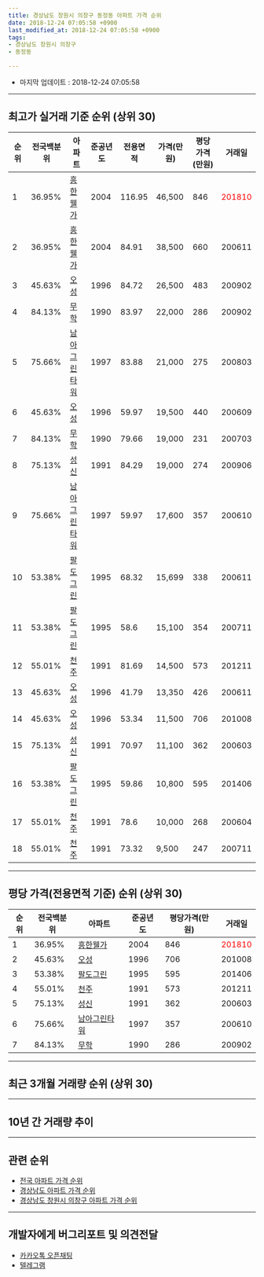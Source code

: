 ```yaml
---
title: 경상남도 창원시 의창구 동정동 아파트 가격 순위
date: 2018-12-24 07:05:58 +0900
last_modified_at: 2018-12-24 07:05:58 +0900
tags:
- 경상남도 창원시 의창구
- 동정동

---
```


* 마지막 업데이트 : 2018-12-24 07:05:58

---

## 최고가 실거래 기준 순위 (상위 30)


|순위|전국백분위|아파트|준공년도|전용면적|가격(만원)|평당가격(만원)|거래일|
|---|---|---|---|---|---|---|---|
|1|36.95%|[흥한웰가](https://search.naver.com/search.naver?query=%EA%B2%BD%EC%83%81%EB%82%A8%EB%8F%84+%EC%B0%BD%EC%9B%90%EC%8B%9C+%EC%9D%98%EC%B0%BD%EA%B5%AC+%EB%8F%99%EC%A0%95%EB%8F%99+%ED%9D%A5%ED%95%9C%EC%9B%B0%EA%B0%80)|2004|116.95|46,500|846|<span style="color:red">201810</span>|
|2|36.95%|[흥한웰가](https://search.naver.com/search.naver?query=%EA%B2%BD%EC%83%81%EB%82%A8%EB%8F%84+%EC%B0%BD%EC%9B%90%EC%8B%9C+%EC%9D%98%EC%B0%BD%EA%B5%AC+%EB%8F%99%EC%A0%95%EB%8F%99+%ED%9D%A5%ED%95%9C%EC%9B%B0%EA%B0%80)|2004|84.91|38,500|660|200611|
|3|45.63%|[오성](https://search.naver.com/search.naver?query=%EA%B2%BD%EC%83%81%EB%82%A8%EB%8F%84+%EC%B0%BD%EC%9B%90%EC%8B%9C+%EC%9D%98%EC%B0%BD%EA%B5%AC+%EB%8F%99%EC%A0%95%EB%8F%99+%EC%98%A4%EC%84%B1)|1996|84.72|26,500|483|200902|
|4|84.13%|[무학](https://search.naver.com/search.naver?query=%EA%B2%BD%EC%83%81%EB%82%A8%EB%8F%84+%EC%B0%BD%EC%9B%90%EC%8B%9C+%EC%9D%98%EC%B0%BD%EA%B5%AC+%EB%8F%99%EC%A0%95%EB%8F%99+%EB%AC%B4%ED%95%99)|1990|83.97|22,000|286|200902|
|5|75.66%|[남아그린타워](https://search.naver.com/search.naver?query=%EA%B2%BD%EC%83%81%EB%82%A8%EB%8F%84+%EC%B0%BD%EC%9B%90%EC%8B%9C+%EC%9D%98%EC%B0%BD%EA%B5%AC+%EB%8F%99%EC%A0%95%EB%8F%99+%EB%82%A8%EC%95%84%EA%B7%B8%EB%A6%B0%ED%83%80%EC%9B%8C)|1997|83.88|21,000|275|200803|
|6|45.63%|[오성](https://search.naver.com/search.naver?query=%EA%B2%BD%EC%83%81%EB%82%A8%EB%8F%84+%EC%B0%BD%EC%9B%90%EC%8B%9C+%EC%9D%98%EC%B0%BD%EA%B5%AC+%EB%8F%99%EC%A0%95%EB%8F%99+%EC%98%A4%EC%84%B1)|1996|59.97|19,500|440|200609|
|7|84.13%|[무학](https://search.naver.com/search.naver?query=%EA%B2%BD%EC%83%81%EB%82%A8%EB%8F%84+%EC%B0%BD%EC%9B%90%EC%8B%9C+%EC%9D%98%EC%B0%BD%EA%B5%AC+%EB%8F%99%EC%A0%95%EB%8F%99+%EB%AC%B4%ED%95%99)|1990|79.66|19,000|231|200703|
|8|75.13%|[성신](https://search.naver.com/search.naver?query=%EA%B2%BD%EC%83%81%EB%82%A8%EB%8F%84+%EC%B0%BD%EC%9B%90%EC%8B%9C+%EC%9D%98%EC%B0%BD%EA%B5%AC+%EB%8F%99%EC%A0%95%EB%8F%99+%EC%84%B1%EC%8B%A0)|1991|84.29|19,000|274|200906|
|9|75.66%|[남아그린타워](https://search.naver.com/search.naver?query=%EA%B2%BD%EC%83%81%EB%82%A8%EB%8F%84+%EC%B0%BD%EC%9B%90%EC%8B%9C+%EC%9D%98%EC%B0%BD%EA%B5%AC+%EB%8F%99%EC%A0%95%EB%8F%99+%EB%82%A8%EC%95%84%EA%B7%B8%EB%A6%B0%ED%83%80%EC%9B%8C)|1997|59.97|17,600|357|200610|
|10|53.38%|[팔도그린](https://search.naver.com/search.naver?query=%EA%B2%BD%EC%83%81%EB%82%A8%EB%8F%84+%EC%B0%BD%EC%9B%90%EC%8B%9C+%EC%9D%98%EC%B0%BD%EA%B5%AC+%EB%8F%99%EC%A0%95%EB%8F%99+%ED%8C%94%EB%8F%84%EA%B7%B8%EB%A6%B0)|1995|68.32|15,699|338|200611|
|11|53.38%|[팔도그린](https://search.naver.com/search.naver?query=%EA%B2%BD%EC%83%81%EB%82%A8%EB%8F%84+%EC%B0%BD%EC%9B%90%EC%8B%9C+%EC%9D%98%EC%B0%BD%EA%B5%AC+%EB%8F%99%EC%A0%95%EB%8F%99+%ED%8C%94%EB%8F%84%EA%B7%B8%EB%A6%B0)|1995|58.6|15,100|354|200711|
|12|55.01%|[천주](https://search.naver.com/search.naver?query=%EA%B2%BD%EC%83%81%EB%82%A8%EB%8F%84+%EC%B0%BD%EC%9B%90%EC%8B%9C+%EC%9D%98%EC%B0%BD%EA%B5%AC+%EB%8F%99%EC%A0%95%EB%8F%99+%EC%B2%9C%EC%A3%BC)|1991|81.69|14,500|573|201211|
|13|45.63%|[오성](https://search.naver.com/search.naver?query=%EA%B2%BD%EC%83%81%EB%82%A8%EB%8F%84+%EC%B0%BD%EC%9B%90%EC%8B%9C+%EC%9D%98%EC%B0%BD%EA%B5%AC+%EB%8F%99%EC%A0%95%EB%8F%99+%EC%98%A4%EC%84%B1)|1996|41.79|13,350|426|200611|
|14|45.63%|[오성](https://search.naver.com/search.naver?query=%EA%B2%BD%EC%83%81%EB%82%A8%EB%8F%84+%EC%B0%BD%EC%9B%90%EC%8B%9C+%EC%9D%98%EC%B0%BD%EA%B5%AC+%EB%8F%99%EC%A0%95%EB%8F%99+%EC%98%A4%EC%84%B1)|1996|53.34|11,500|706|201008|
|15|75.13%|[성신](https://search.naver.com/search.naver?query=%EA%B2%BD%EC%83%81%EB%82%A8%EB%8F%84+%EC%B0%BD%EC%9B%90%EC%8B%9C+%EC%9D%98%EC%B0%BD%EA%B5%AC+%EB%8F%99%EC%A0%95%EB%8F%99+%EC%84%B1%EC%8B%A0)|1991|70.97|11,100|362|200603|
|16|53.38%|[팔도그린](https://search.naver.com/search.naver?query=%EA%B2%BD%EC%83%81%EB%82%A8%EB%8F%84+%EC%B0%BD%EC%9B%90%EC%8B%9C+%EC%9D%98%EC%B0%BD%EA%B5%AC+%EB%8F%99%EC%A0%95%EB%8F%99+%ED%8C%94%EB%8F%84%EA%B7%B8%EB%A6%B0)|1995|59.86|10,800|595|201406|
|17|55.01%|[천주](https://search.naver.com/search.naver?query=%EA%B2%BD%EC%83%81%EB%82%A8%EB%8F%84+%EC%B0%BD%EC%9B%90%EC%8B%9C+%EC%9D%98%EC%B0%BD%EA%B5%AC+%EB%8F%99%EC%A0%95%EB%8F%99+%EC%B2%9C%EC%A3%BC)|1991|78.6|10,000|268|200604|
|18|55.01%|[천주](https://search.naver.com/search.naver?query=%EA%B2%BD%EC%83%81%EB%82%A8%EB%8F%84+%EC%B0%BD%EC%9B%90%EC%8B%9C+%EC%9D%98%EC%B0%BD%EA%B5%AC+%EB%8F%99%EC%A0%95%EB%8F%99+%EC%B2%9C%EC%A3%BC)|1991|73.32|9,500|247|200711|


---

## 평당 가격(전용면적 기준) 순위 (상위 30)


|순위|전국백분위|아파트|준공년도|평당가격(만원)|거래일|
|---|---|---|---|---|---|
|1|36.95%|[흥한웰가](https://search.naver.com/search.naver?query=%EA%B2%BD%EC%83%81%EB%82%A8%EB%8F%84+%EC%B0%BD%EC%9B%90%EC%8B%9C+%EC%9D%98%EC%B0%BD%EA%B5%AC+%EB%8F%99%EC%A0%95%EB%8F%99+%ED%9D%A5%ED%95%9C%EC%9B%B0%EA%B0%80)|2004|846|<span style="color:red">201810</span>|
|2|45.63%|[오성](https://search.naver.com/search.naver?query=%EA%B2%BD%EC%83%81%EB%82%A8%EB%8F%84+%EC%B0%BD%EC%9B%90%EC%8B%9C+%EC%9D%98%EC%B0%BD%EA%B5%AC+%EB%8F%99%EC%A0%95%EB%8F%99+%EC%98%A4%EC%84%B1)|1996|706|201008|
|3|53.38%|[팔도그린](https://search.naver.com/search.naver?query=%EA%B2%BD%EC%83%81%EB%82%A8%EB%8F%84+%EC%B0%BD%EC%9B%90%EC%8B%9C+%EC%9D%98%EC%B0%BD%EA%B5%AC+%EB%8F%99%EC%A0%95%EB%8F%99+%ED%8C%94%EB%8F%84%EA%B7%B8%EB%A6%B0)|1995|595|201406|
|4|55.01%|[천주](https://search.naver.com/search.naver?query=%EA%B2%BD%EC%83%81%EB%82%A8%EB%8F%84+%EC%B0%BD%EC%9B%90%EC%8B%9C+%EC%9D%98%EC%B0%BD%EA%B5%AC+%EB%8F%99%EC%A0%95%EB%8F%99+%EC%B2%9C%EC%A3%BC)|1991|573|201211|
|5|75.13%|[성신](https://search.naver.com/search.naver?query=%EA%B2%BD%EC%83%81%EB%82%A8%EB%8F%84+%EC%B0%BD%EC%9B%90%EC%8B%9C+%EC%9D%98%EC%B0%BD%EA%B5%AC+%EB%8F%99%EC%A0%95%EB%8F%99+%EC%84%B1%EC%8B%A0)|1991|362|200603|
|6|75.66%|[남아그린타워](https://search.naver.com/search.naver?query=%EA%B2%BD%EC%83%81%EB%82%A8%EB%8F%84+%EC%B0%BD%EC%9B%90%EC%8B%9C+%EC%9D%98%EC%B0%BD%EA%B5%AC+%EB%8F%99%EC%A0%95%EB%8F%99+%EB%82%A8%EC%95%84%EA%B7%B8%EB%A6%B0%ED%83%80%EC%9B%8C)|1997|357|200610|
|7|84.13%|[무학](https://search.naver.com/search.naver?query=%EA%B2%BD%EC%83%81%EB%82%A8%EB%8F%84+%EC%B0%BD%EC%9B%90%EC%8B%9C+%EC%9D%98%EC%B0%BD%EA%B5%AC+%EB%8F%99%EC%A0%95%EB%8F%99+%EB%AC%B4%ED%95%99)|1990|286|200902|


---

## 최근 3개월 거래량 순위 (상위 30)


<div style="width:100%;">
    <canvas id="deal_count_ranking" height="250"></canvas>
</div>


<script>
new Chart(document.getElementById("deal_count_ranking"), {
    type: 'horizontalBar',
    data: {
        labels: ['흥한웰가', '오성', '성신'],
        datasets: [{
            label: '실거래 수',
            data: [4, 3, 1],
            borderColor: "rgba(255, 0, 128, 1)",
            backgroundColor: "rgba(255, 0, 128, 0.5)",
            fill: false,
        }]
    },
    options: {
        responsive: true,
        title: {
            display: true,
            text: '최근 3개월 거래량 순위'
        },
        tooltips: {
            mode: 'index',
            intersect: false,
            callbacks: {
                title: function(tooltipItems, data) {
                    return "실거래 수:";
                },
                label: function(tooltipItem, data) {
                    return data.labels[tooltipItem.index] + ": " + tooltipItem.xLabel;
                }
            }
        },
        hover: {
            mode: 'nearest',
            intersect: true
        },
        scales: {
            xAxes: [{
                display: true,
                scaleLabel: {
                    display: true,
                    labelString: '실거래 수'
                },
                ticks: {
                    suggestedMin: 0,
                }
            }],
            yAxes: [{
                display: true,
                ticks: {
                    autoSkip: false,
                    callback: function(value, index, values) {
                        if (value.length > 15)
                            return value.substr(0, 13) + "...";
                        else
                            return value;
                    }
                },
                scaleLabel: {
                    display: false,
                }
            }]
        }
    }
});

</script>


---

## 10년 간 거래량 추이


<div style="width:100%;">
    <canvas id="deal_progress" height="250"></canvas>
</div>

<script>
new Chart(document.getElementById("deal_progress"), {
    type: 'line',
    data: {
        labels: ['200812','200901','200902','200903','200904','200905','200906','200907','200908','200909','200910','200911','200912','201001','201002','201003','201004','201005','201006','201007','201008','201009','201010','201011','201012','201101','201102','201103','201104','201105','201106','201107','201108','201109','201110','201111','201112','201201','201202','201203','201204','201205','201206','201207','201208','201209','201210','201211','201212','201301','201302','201303','201304','201305','201306','201307','201308','201309','201310','201311','201312','201401','201402','201403','201404','201405','201406','201407','201408','201409','201410','201411','201412','201501','201502','201503','201504','201505','201506','201507','201508','201509','201510','201511','201512','201601','201602','201603','201604','201605','201606','201607','201608','201609','201610','201611','201612','201701','201702','201703','201704','201705','201706','201707','201708','201709','201710','201711','201712','201801','201802','201803','201804','201805','201806','201807','201808','201809','201810','201811','201812'],
        datasets: [{
            label: '실거래 수',
            pointRadius: 1,
            data: [1, 5, 8, 10, 5, 5, 3, 5, 4, 5, 6, 10, 8, 11, 6, 10, 6, 10, 4, 7, 9, 9, 10, 8, 8, 10, 5, 11, 5, 0, 6, 2, 5, 1, 9, 3, 2, 3, 7, 5, 3, 3, 2, 2, 2, 1, 8, 4, 3, 3, 4, 5, 4, 7, 4, 3, 2, 4, 4, 5, 5, 9, 8, 8, 3, 6, 6, 3, 8, 4, 12, 8, 7, 11, 5, 8, 5, 4, 6, 5, 3, 10, 15, 7, 3, 6, 1, 2, 6, 3, 4, 3, 4, 4, 2, 4, 1, 0, 3, 6, 1, 2, 4, 2, 1, 0, 4, 2, 2, 4, 3, 3, 2, 1, 2, 0, 2, 2, 4, 2, 2],
            borderColor: "rgba(255, 201, 14, 1)",
            backgroundColor: "rgba(255, 201, 14, 0.5)",
            fill: true,
        }]
    },
    options: {
        responsive: true,
        title: {
            display: true,
            text: '10년간 거래량 추이'
        },
        tooltips: {
            mode: 'index',
            intersect: false,
        },
        hover: {
            mode: 'nearest',
            intersect: true
        },
        scales: {
            xAxes: [{
                display: true,
                scaleLabel: {
                    display: true,
                    labelString: '년/월'
                }
            }],
            yAxes: [{
                display: true,
                ticks: {
                    suggestedMin: 0,
                },
                scaleLabel: {
                    display: true,
                    labelString: '실거래 수'
                }
            }]
        }
    }
});

</script>


---

## 관련 순위

- [전국 아파트 가격 순위](https://inasie.github.io/apt-ranking/전국)
- [경상남도 아파트 가격 순위](https://inasie.github.io/apt-ranking/경상남도)
- [경상남도 창원시 의창구 아파트 가격 순위](https://inasie.github.io/apt-ranking/경상남도-창원시-의창구)


---

## 개발자에게 버그리포트 및 의견전달

- [카카오톡 오픈채팅](https://open.kakao.com/o/gLJUAP4)
- [텔레그램](https://t.me/inasie)

